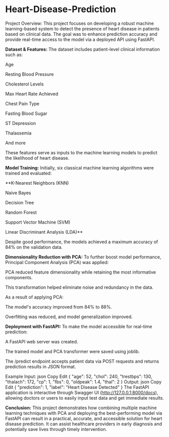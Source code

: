 # Heart-Disease-Prediction
Project Overview:
This project focuses on developing a robust machine learning-based system to detect the presence of heart disease in patients based on clinical data. The goal was to enhance prediction accuracy and provide real-time access to the model via a deployed API using FastAPI.

**Dataset & Features:**
The dataset includes patient-level clinical information such as:

Age

Resting Blood Pressure

Cholesterol Levels

Max Heart Rate Achieved

Chest Pain Type

Fasting Blood Sugar

ST Depression

Thalassemia

And more

These features serve as inputs to the machine learning models to predict the likelihood of heart disease.

**Model Training:**
Initially, six classical machine learning algorithms were trained and evaluated:

**K-Nearest Neighbors (KNN)

Naive Bayes

Decision Tree

Random Forest

Support Vector Machine (SVM)

Linear Discriminant Analysis (LDA)**

Despite good performance, the models achieved a maximum accuracy of 84% on the validation data.

**Dimensionality Reduction with PCA:**
To further boost model performance, Principal Component Analysis (PCA) was applied:

PCA reduced feature dimensionality while retaining the most informative components.

This transformation helped eliminate noise and redundancy in the data.

As a result of applying PCA:

The model's accuracy improved from 84% to 88%.

Overfitting was reduced, and model generalization improved.

**Deployment with FastAPI:**
To make the model accessible for real-time prediction:

A FastAPI web server was created.

The trained model and PCA transformer were saved using joblib.

The /predict endpoint accepts patient data via POST requests and returns prediction results in JSON format.

Example Input:
json
Copy
Edit
{
  "age": 52,
  "chol": 240,
  "trestbps": 130,
  "thalach": 172,
  "cp": 1,
  "fbs": 0,
  "oldpeak": 1.4,
  "thal": 2
}
Output:
json
Copy
Edit
{
  "prediction": 1,
  "label": "Heart Disease Detected"
}
The FastAPI application is interactive through Swagger UI (http://127.0.0.1:8000/docs), allowing doctors or users to easily input test data and get immediate results.

**Conclusion:**
This project demonstrates how combining multiple machine learning techniques with PCA and deploying the best-performing model via FastAPI can result in a practical, accurate, and accessible solution for heart disease prediction. It can assist healthcare providers in early diagnosis and potentially save lives through timely intervention.
